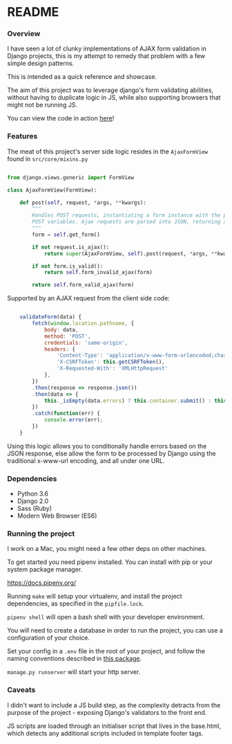 README
======

### Overview
I have seen a lot of clunky implementations of AJAX form validation in Django projects, this is my attempt to remedy that problem with a few simple design patterns.

This is intended as a quick reference and showcase. 

The aim of this project was to leverage django's form validating abilities, without having to duplicate logic in JS, while also supporting browsers that might not be running JS.

You can view the code in action [here](https://intense-taiga-17896.herokuapp.com/)!

### Features
The meat of this project's server side logic resides in the `AjaxFormView` found in `src/core/mixins.py`

```python

from django.views.generic import FormView

class AjaxFormView(FormView):

    def post(self, request, *args, **kwargs):
        """
        Handles POST requests, instantiating a form instance with the passed
        POST variables. Ajax requests are parsed into JSON, returning any errors.
        """
        form = self.get_form()

        if not request.is_ajax():
            return super(AjaxFormView, self).post(request, *args, **kwargs)

        if not form.is_valid():
            return self.form_invalid_ajax(form)

        return self.form_valid_ajax(form)

```

Supported by an AJAX request from the client side code:

```javascript

    validateForm(data) {
        fetch(window.location.pathname, {
            body: data,
            method: 'POST',
            credentials: 'same-origin',
            headers: {
                'Content-Type': 'application/x-www-form-urlencoded;charset=UTF-8',
                'X-CSRFToken': this.getCSRFToken(),
                'X-Requested-With': 'XMLHttpRequest'
            },
        })
        .then(response => response.json())
        .then(data => {
            this._isEmpty(data.errors) ? this.container.submit() : this.handleErrorMessages(data.errors);
        })
        .catch(function(err) {
            console.error(err);
        })
    }

```

Using this logic allows you to conditionally handle errors based on the JSON response, else allow the form to be processed by Django using the traditional x-www-url encoding, and all under one URL.



### Dependencies
* Python 3.6
* Django 2.0
* Sass (Ruby)
* Modern Web Browser (ES6) 

### Running the project

I work on a Mac, you might need a few other deps on other machines.

To get started you need pipenv installed. You can install with pip or your system package manager.

https://docs.pipenv.org/

Running `make` will setup your virtualenv, and install the project dependencies, as specified in the `pipfile.lock`.

`pipenv shell` will open a bash shell with your developer environment.

You will need to create a database in order to run the project, you can use a configuration of your choice. 

Set your config in a `.env` file in the root of your project, and follow the naming conventions described in [this package](https://github.com/kennethreitz/dj-database-url).

`manage.py runserver` will start your http server.


### Caveats
I didn't want to include a JS build step, as the complexity detracts from the purpose of the project - exposing Django's validators to the front end.

JS scripts are loaded through an initialiser script that lives in the base.html, which detects any additional scripts included in template footer tags.

